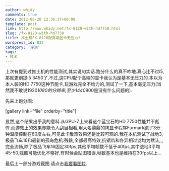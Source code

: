 ```yaml
---
author: whidy
comments: true
date: 2012-06-20 12:36:37+00:00
template: post
link: http://www.whidy.net/fx-8120-with-hd7750.html
slug: /fx-8120-with-hd7750
title: 推土机FX-8120配高端显卡无压力!
wordpress_id: 832
category: '评测'
tags:
- 技术
---
```


上次有提到过推土机的性能测试,其实说句实话.跑分什么的真不咋地.真心比不过i5,那就更别提i5 3450了,不过,这CPU配个高端的显卡我认为是基本无压力的.本以为本人装的HD 7750这种节能卡,玩游戏完全不给力的,测试了一下,基本毫无压力(当然我不敢说1920*1080的分辨率,至少1440*900是没有什么问题的).

先来上跑分图:

[gallery link="file" orderby="title"]

显然,这个结果出乎我的意料.从GPU-Z上来看这个蓝宝石的HD 7750性能并不彪悍.而游戏上的效果却能令人刮目相看,用大名鼎鼎的拷显卡程序Furmark跑了3分钟温度控制在60度左右,可见此卡散热效果还是比较可观的.我在本机测试了战地3,极品飞车16和最新的孤岛危机:残骸,全部最高特效,抗锯齿和各异相过滤均为默认,,,完全流畅,除了极品飞车16固定30fps,其他平均帧数不低于40fps,其中战地3平均45-50,残骸可能优化不够好,有时候会贴图错误,帧数基本也是维持在30fps以上...

最后上一部分游戏截图.请点击[我要看图片](http://my.poco.cn/album/album_show_photo_list.php?user_id=64758067&set_hash=3080725095).
